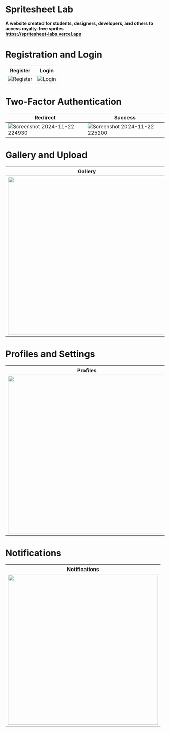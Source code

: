 # Spritesheet Lab
<b>A website created for students, designers, developers, and others to access royalty-free sprites</b>\
<b><a href="https://spritesheet-labs.vercel.app/home">https://spritesheet-labs.vercel.app</a></b>

# Registration and Login
| Register | Login |
|----------|-------|
| ![Register](https://github.com/user-attachments/assets/26aeb91a-c933-4304-b84f-d6b2ba37478c) | ![Login](https://github.com/user-attachments/assets/cadce2b6-18e8-4979-a223-60f40d1ed2bd) |

# Two-Factor Authentication
| Redirect | Success |
|----------|-------|
| ![Screenshot 2024-11-22 224930](https://github.com/user-attachments/assets/2b960897-82af-42ab-a256-b7d3b76d06b2) | ![Screenshot 2024-11-22 225200](https://github.com/user-attachments/assets/2f50ca13-e9bd-4942-8c21-e815eb781925) |

# Gallery and Upload
| Gallery | Upload |
|----------|-------|
| <img src="https://github.com/user-attachments/assets/b588b1d5-c33b-4cff-a4c5-84a855b708b1" width="500"></img> | <img src="https://github.com/user-attachments/assets/474e0fbb-7957-43c1-9716-9fef6c9066f8" width="500"></img> |

# Profiles and Settings
| Profiles | Settings |
|----------|-------|
| <img src="https://github.com/user-attachments/assets/e2bac6f2-9ad5-4913-a6ed-a326d20158df" width="500"><img> | <img src="https://github.com/user-attachments/assets/280c466c-3f1e-441f-bdf3-f0bb8b481584" width="500"></img> |

# Notifications
| Notifications |
|------------------|
| <img src="https://github.com/user-attachments/assets/9e7eb9c4-abac-4e30-a46d-e9290923dbce" width="475"></img> |


